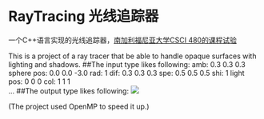 # RayTracing 光线追踪器
一个C++语言实现的光线追踪器，[南加利福尼亚大学CSCI 480的课程试验](http://run.usc.edu/cs480-s13/assignments/assign3/assign3.html)

This is a project of a ray tracer that be able to handle opaque surfaces with lighting and shadows.
##The input type likes following:
    amb: 0.3 0.3 0.3
    sphere
    pos: 0.0 0.0 -3.0
    rad: 1
    dif: 0.3 0.3 0.3
    spe: 0.5 0.5 0.5
    shi: 1
    light
    pos: 0 0 0
    col: 1 1 1   
    ...
##The output type likes following:
![](https://github.com/wangzhaode/RayTracing/blob/master/RayTracing/5_notrace.png)  


(The project used OpenMP to speed it up.)
